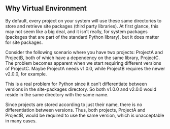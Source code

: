 ## Why Virtual Environment ## 

By default, every project on your system will use these same directories to store and retrieve site packages (third party libraries). At first glance, this may not seem like a big deal, and it isn’t really, for system packages (packages that are part of the standard Python library), but it does matter for site packages.

Consider the following scenario where you have two projects: ProjectA and ProjectB, both of which have a dependency on the same library, ProjectC. The problem becomes apparent when we start requiring different versions of ProjectC. Maybe ProjectA needs v1.0.0, while ProjectB requires the newer v2.0.0, for example.

This is a real problem for Python since it can’t differentiate between versions in the site-packages directory. So both v1.0.0 and v2.0.0 would reside in the same directory with the same name.

Since projects are stored according to just their name, there is no differentiation between versions. Thus, both projects, ProjectA and ProjectB, would be required to use the same version, which is unacceptable in many cases.
